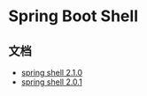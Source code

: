 # Spring Boot Shell


## 文档

- [spring shell 2.1.0](https://docs.spring.io/spring-shell/docs/2.1.0/site/reference/htmlsingle/)
- [spring shell 2.0.1](https://docs.spring.io/spring-shell/docs/2.0.1.RELEASE/reference/htmlsingle/)
